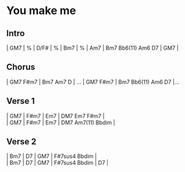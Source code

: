 # You make me

## Intro

| GM7 | % | D/F# | % | Bm7 | % | Am7 | Bm7 Bb6(11) Am6 D7 | GM7 |

## Chorus

| GM7 F#m7 | Bm7 Am7 D | ...
| GM7 F#m7 | Bm7 Bb6(11) Am6 D7 |...

## Verse 1

| GM7 | F#m7 | Em7 | DM7 Em7 F#m7 |  
| GM7 | F#m7 | Em7 | DM7 Am7(11) Bbdim |

## Verse 2

| Bm7 | D7 | GM7 | F#7sus4 Bbdim |  
| Bm7 | D7 | GM7 | F#7sus4 Bbdim | D7 |
